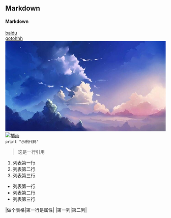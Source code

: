 ## Markdown
#### Markdown
[baidu](https://www.baidu.com)
<br>
[gotohhh](https://github.com/gtwilson8921/gtwilsona/blob/main/hhh.md)
<br>
![目录图片](https://github.com/gtwilson8921/gtwilsona/blob/main/ass.jpg)
<br>
![插画](https://www.sanguosha.com/static/pc/dist/img/general3.png)
<br>
`print "示例代码" ` 
>这是一行引用
1. 列表第一行
2. 列表第二行
3. 列表第三行

- 列表第一行
- 列表第二行
- 列表第三行

|做个表格|第一行是属性|
|第一列|第二列|
